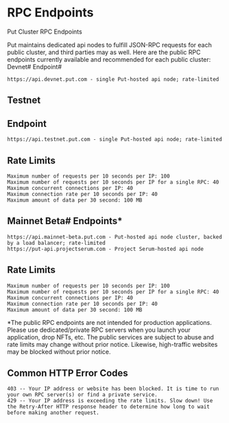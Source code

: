 # RPC Endpoints



Put Cluster RPC Endpoints

Put maintains dedicated api nodes to fulfill JSON-RPC requests for each public cluster, and third parties may as well. Here are the public RPC endpoints currently available and recommended for each public cluster: Devnet# Endpoint#

```
https://api.devnet.put.com - single Put-hosted api node; rate-limited
```

## Testnet&#x20;

## Endpoint

```
https://api.testnet.put.com - single Put-hosted api node; rate-limited
```

## Rate Limits

```
Maximum number of requests per 10 seconds per IP: 100
Maximum number of requests per 10 seconds per IP for a single RPC: 40
Maximum concurrent connections per IP: 40
Maximum connection rate per 10 seconds per IP: 40
Maximum amount of data per 30 second: 100 MB
```

## Mainnet Beta# Endpoints\*

```
https://api.mainnet-beta.put.com - Put-hosted api node cluster, backed by a load balancer; rate-limited
https://put-api.projectserum.com - Project Serum-hosted api node
```

## Rate Limits

```
Maximum number of requests per 10 seconds per IP: 100
Maximum number of requests per 10 seconds per IP for a single RPC: 40
Maximum concurrent connections per IP: 40
Maximum connection rate per 10 seconds per IP: 40
Maximum amount of data per 30 second: 100 MB
```

\*The public RPC endpoints are not intended for production applications. Please use dedicated/private RPC servers when you launch your application, drop NFTs, etc. The public services are subject to abuse and rate limits may change without prior notice. Likewise, high-traffic websites may be blocked without prior notice.&#x20;



## Common HTTP Error Codes

```
403 -- Your IP address or website has been blocked. It is time to run your own RPC server(s) or find a private service.
429 -- Your IP address is exceeding the rate limits. Slow down! Use the Retry-After HTTP response header to determine how long to wait before making another request.
```
